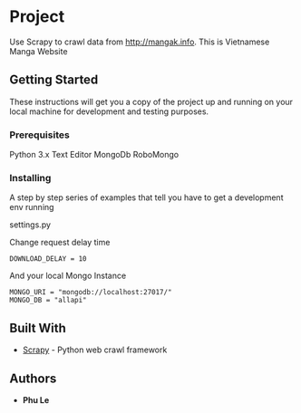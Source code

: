# Project

Use Scrapy to crawl data from http://mangak.info. This is Vietnamese Manga Website

## Getting Started

These instructions will get you a copy of the project up and running on your local machine for development and testing purposes.

### Prerequisites

Python 3.x
Text Editor
MongoDb
RoboMongo

### Installing

A step by step series of examples that tell you have to get a development env running

settings.py

Change request delay time

```
DOWNLOAD_DELAY = 10
```

And your local Mongo Instance

```
MONGO_URI = "mongodb://localhost:27017/"
MONGO_DB = "allapi"
```


## Built With

* [Scrapy](https://scrapy.org/) - Python web crawl framework


## Authors

* **Phu Le**
